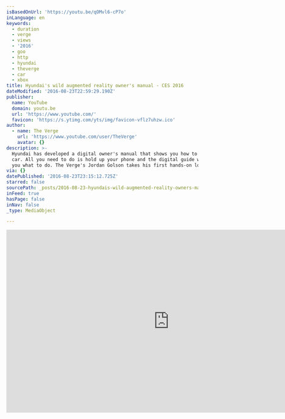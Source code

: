 ```yaml
---
isBasedOnUrl: 'https://youtu.be/qOMvl6-cP7o'
inLanguage: en
keywords:
  - duration
  - verge
  - views
  - '2016'
  - goo
  - http
  - hyundai
  - theverge
  - car
  - xbox
title: Hyundai's wild augmented reality owner's manual - CES 2016
dateModified: '2016-08-23T22:59:29.190Z'
publisher:
  name: YouTube
  domain: youtu.be
  url: 'https://www.youtube.com/'
  favicon: 'https://s.ytimg.com/yts/img/favicon-vflz7uhzw.ico'
author:
  - name: The Verge
    url: 'https://www.youtube.com/user/TheVerge'
    avatar: {}
description: >-
  Hyundai has developed a digital owner's manual that shows you how to fix your
  car. All you need to do is hold up your phone and the digital guide will tell
  you what to do. The Verge's Jordan Golson takes his first hands-on look.
via: {}
datePublished: '2016-08-23T23:15:12.725Z'
starred: false
sourcePath: _posts/2016-08-23-hyundais-wild-augmented-reality-owners-manual-ces-2016.md
inFeed: true
hasPage: false
inNav: false
_type: MediaObject

---
```

<iframe src="https://cdn.embedly.com/widgets/media.html?src=https%3A%2F%2Fwww.youtube.com%2Fembed%2FqOMvl6-cP7o%3Ffeature%3Doembed&amp;url=http%3A%2F%2Fwww.youtube.com%2Fwatch%3Fv%3DqOMvl6-cP7o&amp;image=https%3A%2F%2Fi.ytimg.com%2Fvi%2FqOMvl6-cP7o%2Fhqdefault.jpg&amp;key=b7d04c9b404c499eba89ee7072e1c4f7&amp;type=text%2Fhtml&amp;schema=youtube" width="854" height="480" scrolling="no" frameborder="0" allowfullscreen="" style=""></iframe>